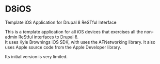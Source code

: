 # D8iOS
Template iOS Application for Drupal 8 ReSTful Interface

This is a template application for all iOS devices that exercises all the non-admin ReStful interfaces to Drupal 8.  
It uses Kyle Brownings iOS SDK, with uses the AFNetworking library.  It also uses Apple source code from the Apple 
Developer library.

Its initial version is very limited.
